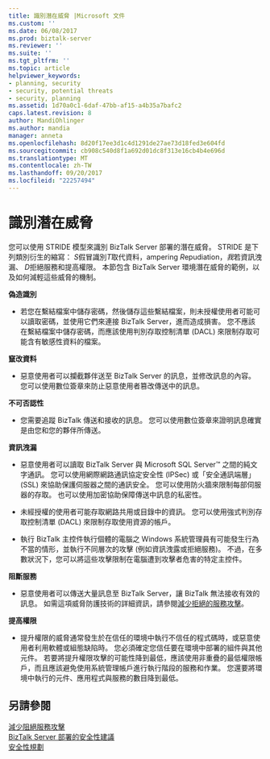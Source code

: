 ```yaml
---
title: 識別潛在威脅 |Microsoft 文件
ms.custom: ''
ms.date: 06/08/2017
ms.prod: biztalk-server
ms.reviewer: ''
ms.suite: ''
ms.tgt_pltfrm: ''
ms.topic: article
helpviewer_keywords:
- planning, security
- security, potential threats
- security, planning
ms.assetid: 1d70a0c1-6daf-47bb-af15-a4b35a7bafc2
caps.latest.revision: 8
author: MandiOhlinger
ms.author: mandia
manager: anneta
ms.openlocfilehash: 8d20f17ee3d1c4d1291de27ae73d18fed3e604fd
ms.sourcegitcommit: cb908c540d8f1a692d01dc8f313e16cb4b4e696d
ms.translationtype: MT
ms.contentlocale: zh-TW
ms.lasthandoff: 09/20/2017
ms.locfileid: "22257494"
---
```

# <a name="identifying-potential-threats"></a>識別潛在威脅
您可以使用 STRIDE 模型來識別 BizTalk Server 部署的潛在威脅。 STRIDE 是下列類別衍生的縮寫： *S*假冒識別*T*取代資料，ampering *R*epudiation，*我*若資訊洩漏、 *D*拒絕服務和提高權限。 本節包含 BizTalk Server 環境潛在威脅的範例，以及如何減輕這些威脅的機制。  
  
 **偽造識別**  
  
-   若您在繫結檔案中儲存密碼，然後儲存這些繫結檔案，則未授權使用者可能可以讀取密碼，並使用它們來連接 BizTalk Server，進而造成損害。 您不應該在繫結檔案中儲存密碼，而應該使用判別存取控制清單 (DACL) 來限制存取可能含有敏感性資料的檔案。  
  
 **竄改資料**  
  
-   惡意使用者可以攔截夥伴送至 BizTalk Server 的訊息，並修改訊息的內容。 您可以使用數位簽章來防止惡意使用者篡改傳送中的訊息。  
  
 **不可否認性**  
  
-   您需要追蹤 BizTalk 傳送和接收的訊息。 您可以使用數位簽章來證明訊息確實是由您和您的夥伴所傳送。  
  
 **資訊洩漏**  
  
-   惡意使用者可以讀取 BizTalk Server 與 Microsoft SQL Server™ 之間的純文字通訊。 您可以使用網際網路通訊協定安全性 (IPSec) 或「安全通訊端層」(SSL) 來協助保護伺服器之間的通訊安全。 您可以使用防火牆來限制每部伺服器的存取。 也可以使用加密協助保障傳送中訊息的私密性。  
  
-   未經授權的使用者可能存取網路共用或目錄中的資訊。 您可以使用強式判別存取控制清單 (DACL) 來限制存取使用資源的帳戶。  
  
-   執行 BizTalk 主控件執行個體的電腦之 Windows 系統管理員有可能發生行為不當的情形，並執行不同層次的攻擊 (例如資訊洩露或拒絕服務)。 不過，在多數狀況下，您可以將這些攻擊限制在電腦遭到攻擊者危害的特定主控件。  
  
 **阻斷服務**  
  
-   惡意使用者可以傳送大量訊息至 BizTalk Server，讓 BizTalk 無法接收有效的訊息。 如需這項威脅防護技術的詳細資訊，請參閱[減少拒絕的服務攻擊](../core/mitigating-denial-of-service-attacks.md)。  
  
 **提高權限**  
  
-   提升權限的威脅通常發生於在信任的環境中執行不信任的程式碼時，或惡意使用者利用軟體或組態缺陷時。 您必須確定您信任要在環境中部署的組件與其他元件。 若要將提升權限攻擊的可能性降到最低，應該使用非重疊的最低權限帳戶，而且應該避免使用系統管理帳戶進行執行階段的服務和作業。 您還要將環境中執行的元件、應用程式與服務的數目降到最低。  
  
## <a name="see-also"></a>另請參閱  
 [減少阻絕服務攻擊](../core/mitigating-denial-of-service-attacks.md)   
 [BizTalk Server 部署的安全性建議](../core/security-recommendations-for-a-biztalk-server-deployment.md)   
 [安全性規劃](../core/planning-for-security.md)